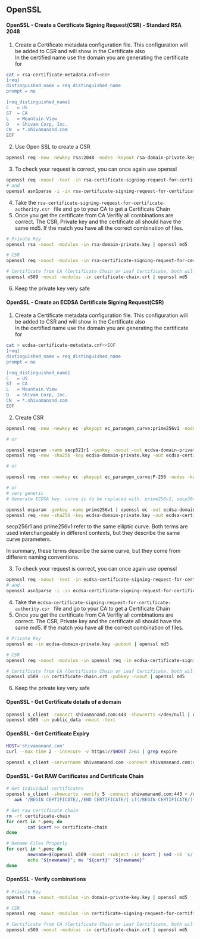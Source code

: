 ## OpenSSL

#### OpenSSL - Create a Certificate Signing Request(CSR) - Standard RSA 2048
1. Create a Certificate metadata configuration file. This configuration will be added to CSR and will show in the Certificate also  
In the certified name use the domain you are generating the certificate for
```bash
cat > rsa-certificate-metadata.cnf<<EOF
[req]
distinguished_name = req_distinguished_name
prompt = no

[req_distinguished_name]
C   = US
ST  = CA
L   = Mountain View
O   = Shivam Corp, Inc.
CN  = *.shivamanand.com
EOF
```
2. Use Open SSL to create a CSR
```bash
openssl req -new -newkey rsa:2048 -nodes -keyout rsa-domain-private.key -out rsa-certificate-signing-request-for-certificate-authority.csr -config rsa-certificate-metadata.cnf
```
3. To check your request is correct, you can once again use openssl
```bash
openssl req -noout -text -in rsa-certificate-signing-request-for-certificate-authority.csr
# and
openssl asn1parse -i -in rsa-certificate-signing-request-for-certificate-authority.csr
```
4. Take the `rsa-certificate-signing-request-for-certificate-authority.csr ` file and go to your CA to get a Certificate Chain
5. Once you get the certificate from CA Verifiy all combinations are correct. The CSR, Private key and the certificate all should have the same md5. If the match you have all the correct combination of files.
```bash
# Private Key
openssl rsa -noout -modulus -in rsa-domain-private.key | openssl md5

# CSR 
openssl req -noout -modulus -in rsa-certificate-signing-request-for-certificate-authority.csr | openssl md5

# Certificate from CA (Certificate Chain or Leaf Certificate, both will give same result)
openssl x509 -noout -modulus -in certificate-chain.crt | openssl md5
```
6. Keep the private key very safe

#### OpenSSL - Create an ECDSA Certificate Signing Request(CSR)
1. Create a Certificate metadata configuration file. This configuration will be added to CSR and will show in the Certificate also  
In the certified name use the domain you are generating the certificate for
```bash
cat > ecdsa-certificate-metadata.cnf<<EOF
[req]
distinguished_name = req_distinguished_name
prompt = no

[req_distinguished_name]
C   = US
ST  = CA
L   = Mountain View
O   = Shivam Corp, Inc.
CN  = *.shivamanand.com
EOF
```
2. Create CSR
```bash
openssl req -new -newkey ec -pkeyopt ec_paramgen_curve:prime256v1 -nodes -keyout ecdsa-domain-private.key -out ecdsa-certificate-signing-request-for-certificate-authority.csr -config ecdsa-certificate-metadata.cnf

# or

openssl ecparam -name secp521r1 -genkey -noout -out ecdsa-domain-private.key
openssl req -new -sha256 -key ecdsa-domain-private.key -out ecdsa-certificate-signing-request-for-certificate-authority.csr -config ecdsa-certificate-metadata.cnf

# or

openssl req -new -newkey ec -pkeyopt ec_paramgen_curve:P-256 -nodes -keyout ecdsa-domain-private.key -out ecdsa-certificate-signing-request-for-certificate-authority.csr -config ecdsa-certificate-metadata.cnf

# or 
# very generic
# Generate ECDSA key. curve is to be replaced with: prime256v1, secp384r1, secp521r1, or any other supported elliptic curve:

openssl ecparam -genkey -name prime256v1 | openssl ec -out ecdsa-domain-private.key
openssl req -new -sha256 -key ecdsa-domain-private.key -out ecdsa-certificate-signing-request-for-certificate-authority.csr -config ecdsa-certificate-metadata.cnf
```

secp256r1 and prime256v1 refer to the same elliptic curve. Both terms are used interchangeably in different contexts, but they describe the same curve parameters.

In summary, these terms describe the same curve, but they come from different naming conventions.  

3. To check your request is correct, you can once again use openssl
```bash
openssl req -noout -text -in ecdsa-certificate-signing-request-for-certificate-authority.csr
# and
openssl asn1parse -i -in ecdsa-certificate-signing-request-for-certificate-authority.csr
```
4. Take the `ecdsa-certificate-signing-request-for-certificate-authority.csr ` file and go to your CA to get a Certificate Chain
5. Once you get the certificate from CA Verifiy all combinations are correct. The CSR, Private key and the certificate all should have the same md5. If the match you have all the correct combination of files.
```bash
# Private Key
openssl ec -in ecdsa-domain-private.key -pubout | openssl md5

# CSR 
openssl req -noout -modulus -in openssl req -in ecdsa-certificate-signing-request-for-certificate-authority.csr -noout -pubkey | openssl md5

# Certificate from CA (Certificate Chain or Leaf Certificate, both will give same result)
openssl x509 -in certificate-chain.crt -pubkey -noout | openssl md5
```
6. Keep the private key very safe
#### OpenSSL - Get Certificate details of a domain 
```bash
openssl s_client -connect shivamanand.com:443 -showcerts </dev/null | openssl x509 -outform pem > public_data
openssl x509 -in public_data -noout -text
```
#### OpenSSL - Get Certificate Expiry 
```bash
HOST='shivamanand.com'
curl --max-time 2 --insecure -v https://$HOST 2>&1 | grep expire
```
```bash
openssl s_client -servername shivamanand.com -connect shivamanand.com:443 < /dev/null | openssl x509 -text  | grep "Not After"
```


#### OpenSSL - Get RAW Certificates and Certificate Chain
```bash
# Get individual certificates
openssl s_client -showcerts -verify 5 -connect shivamanand.com:443 < /dev/null |
   awk '/BEGIN CERTIFICATE/,/END CERTIFICATE/{ if(/BEGIN CERTIFICATE/){a++}; out="cert"a".pem"; print >out}'

# Get raw certificate chain
rm -rf certificate-chain
for cert in *.pem; do 
        cat $cert >> certificate-chain
done

# Rename Files Properly
for cert in *.pem; do 
        newname=$(openssl x509 -noout -subject -in $cert | sed -nE 's/.*CN ?= ?(.*)/\1/; s/[ ,.*]/_/g; s/__/_/g; s/_-_/-/; s/^_//g;p' | tr '[:upper:]' '[:lower:]').pem
        echo "${newname}"; mv "${cert}" "${newname}" 
done
```
#### OpenSSL - Verify combinations
```bash
# Private Key
openssl rsa -noout -modulus -in domain-private-key.key | openssl md5

# CSR 
openssl req -noout -modulus -in certificate-signing-request-for-certificate-authority.csr | openssl md5

# Certificate from CA (Certificate Chain or Leaf Certificate, both will give same result)
openssl x509 -noout -modulus -in certificate-chain.crt | openssl md5
```

